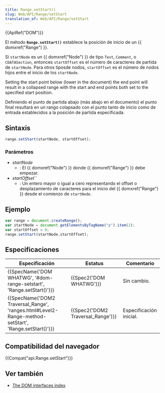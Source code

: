 ```yaml
---
title: Range.setStart()
slug: Web/API/Range/setStart
translation_of: Web/API/Range/setStart
---
```

{{ApiRef("DOM")}}

El método **`Range.setStart()`** establece la posición de inicio de un {{ domxref("Range") }}.

Si `startNode` es un {{ domxref("Node") }} de tipo `Text`, `Comment`, o `CDATASection`, entonces `startOffset` es el número de caracteres de partida de `startNode`. Para otros tiposde nodos, `startOffset` es el número de nodos hijos entre el inicio de los `startNode`.

Setting the start point below (lower in the document) the end point will result in a collapsed range with the start and end points both set to the specified start position.

Definiendo el punto de partida abajo (más abajo en el documento) el punto final resultará en un rango colapsado con el punto tanto de inicio como de entrada establecidos a la posición de partida especificada.

## Sintaxis

```js
range.setStart(startNode, startOffset);
```

### Parámetros

- _startNode_
  - : El {{ domxref("Node") }} donde {{ domxref("Range") }} debe empezar.
- _startOffset_``
  - : Un entero mayor o igual a cero representando el offset o desplazamiento de caracteres para el inicio del {{ domxref("Range") }} desde el comienzo de `startNode`.

## Ejemplo

```js
var range = document.createRange();
var startNode = document.getElementsByTagName("p").item(2);
var startOffset = 0;
range.setStart(startNode,startOffset);
```

## Especificaciones

| Especificación                                                                                                                       | Estatus                                      | Comentario              |
| ------------------------------------------------------------------------------------------------------------------------------------ | -------------------------------------------- | ----------------------- |
| {{SpecName('DOM WHATWG', '#dom-range-setstart', 'Range.setStart()')}}                                         | {{Spec2('DOM WHATWG')}}             | Sin cambio.             |
| {{SpecName('DOM2 Traversal_Range', 'ranges.html#Level2-Range-method-setStart', 'Range.setStart()')}} | {{Spec2('DOM2 Traversal_Range')}} | Especificación inicial. |

## Compatibilidad del navegador

{{Compat("api.Range.setStart")}}

## Ver también

- [The DOM interfaces index](/es/docs/DOM/DOM_Reference)
